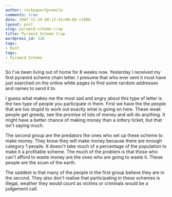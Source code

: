 ```yaml
---
author: rockpaperdynamite
comments: true
date: 2007-12-29 00:12:41+00:00 +1000
layout: post
slug: pyramid-scheme-crap
title: Pyramid Scheme Crap
wordpress_id: 328
tags:
- Rant
tags:
- Pyramid Scheme
---
```


So I've been living out of home for 8 weeks now. Yesterday I received my first pyramid scheme chain letter. I presume that who ever sent it must have just searched on the online white pages to find some random addresses and names to send it to.

I guess what makes me the most sad and angry about this type of letter is the two type of people you participate in them. First we have the the people that are too stupid to work out exactly what is going on here. These weak people get greedy, see the promise of lots of money and will do anything. It might have a better chance of making money than a lottery ticket, but that isn't saying much.

The second group are the predators the ones who set up these scheme to make money. They know they will make money because there are enough category 1 people. It doesn't take much of a percentage of the population to make it a profitable scheme. The much of the problem is that those who can't afford to waste money are the ones who are going to waste it. These people are the scum of the earth.

The saddest is that many of the people in the first group believe they are in the second. They also don't realise that participating in these schemes is illegal, weather they would count as victims or criminals would be a judgement call.
